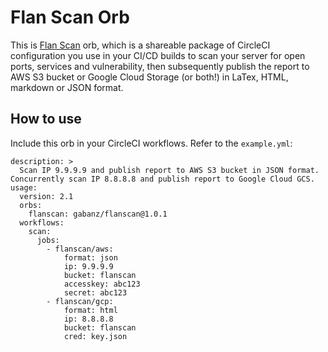 # Flan Scan Orb

This is [Flan Scan](https://github.com/cloudflare/flan) orb, which is a shareable package of CircleCI configuration you use in your CI/CD builds to scan your server for open ports, services and vulnerability, then subsequently publish the report to AWS S3 bucket or Google Cloud Storage (or both!) in LaTex, HTML, markdown or JSON format.

## How to use

Include this orb in your CircleCI workflows. Refer to the `example.yml`:

```
description: >
  Scan IP 9.9.9.9 and publish report to AWS S3 bucket in JSON format. Concurrently scan IP 8.8.8.8 and publish report to Google Cloud GCS.
usage:
  version: 2.1
  orbs:
    flanscan: gabanz/flanscan@1.0.1
  workflows:
    scan:
      jobs:
        - flanscan/aws:
            format: json
            ip: 9.9.9.9
            bucket: flanscan
            accesskey: abc123
            secret: abc123
        - flanscan/gcp:
            format: html
            ip: 8.8.8.8
            bucket: flanscan
            cred: key.json
```
